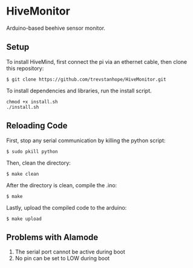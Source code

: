 # HiveMonitor
Arduino-based beehive sensor monitor.

## Setup
To install HiveMind, first connect the pi via an ethernet cable, then clone this repository:

    $ git clone https://github.com/trevstanhope/HiveMonitor.git
    
To install dependencies and libraries, run the install script.

    chmod +x install.sh
    ./install.sh

## Reloading Code
First, stop any serial communication by killing the python script:

    $ sudo pkill python
    
Then, clean the directory:

    $ make clean
    
After the directory is clean, compile the .ino:

    $ make
    
Lastly, upload the compiled code to the arduino:

    $ make upload
    
## Problems with Alamode
1. The serial port cannot be active during boot
2. No pin can be set to LOW during boot
